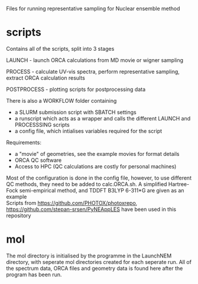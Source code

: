Files for running representative sampling for Nuclear ensemble method 

# scripts

Contains all of the scripts, split into 3 stages

LAUNCH - launch ORCA calculations from MD movie or wigner sampling 

PROCESS - calculate UV-vis spectra, perform representative sampling, extract ORCA calculation results

POSTPROCESS - plotting scripts for postprocessing data 

There is also a WORKFLOW folder containing
- a SLURM submission script with SBATCH settings
- a runscript which acts as a wrapper and calls the different LAUNCH and PROCESSSING scripts
- a config file, which intialises variables required for the script

Requirements:
- a "movie" of geometries, see the example movies for format details
- ORCA QC software
- Access to HPC (QC calculations are costly for personal machines)

Most of the configuration is done in the config file, however, to use different QC methods, they need to be added to calc.ORCA.sh. A simplified Hartree-Fock semi-empirical method, and TDDFT B3LYP 6-311*G are given as an example  
Scripts from https://github.com/PHOTOX/photoxrepo, https://github.com/stepan-srsen/PyNEAppLES have been used in this repository

# mol 
The mol directory is initialised by the programme in the LaunchNEM directory, with seperate mol directories created for each seperate run. 
All of the spectrum data, ORCA files and geometry data is found here after the program has been run.
